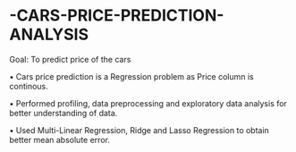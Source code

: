 # -CARS-PRICE-PREDICTION-ANALYSIS
Goal: To predict price of the cars

•	Cars price prediction is a Regression problem as Price column is continous. 

•	Performed profiling, data preprocessing and exploratory data analysis for better understanding of data.

•	Used Multi-Linear Regression, Ridge and Lasso Regression to obtain better mean absolute error.
